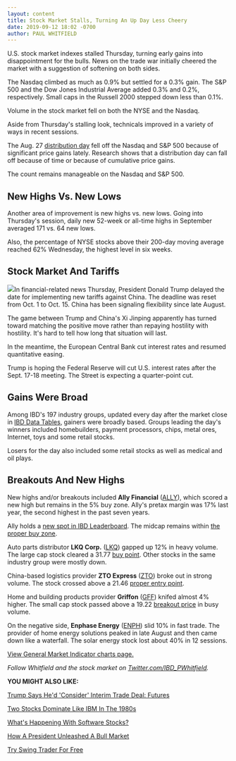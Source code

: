 ```yaml
---
layout: content
title: Stock Market Stalls, Turning An Up Day Less Cheery
date: 2019-09-12 18:02 -0700
author: PAUL WHITFIELD
---
```






U.S. stock market indexes stalled Thursday, turning early gains into disappointment for the bulls. News on the trade war initially cheered the market with a suggestion of softening on both sides.




The Nasdaq climbed as much as 0.9% but settled for a 0.3% gain. The S&P 500 and the Dow Jones Industrial Average added 0.3% and 0.2%, respectively. Small caps in the Russell 2000 stepped down less than 0.1%.


Volume in the stock market fell on both the NYSE and the Nasdaq.


Aside from Thursday's stalling look, technicals improved in a variety of ways in recent sessions.


The Aug. 27 [distribution day](https://www.investors.com/how-to-invest/investors-corner/how-do-you-spot-a-major-market-top-easy-look-for-heavy-distribution/) fell off the Nasdaq and S&P 500 because of significant price gains lately. Research shows that a distribution day can fall off because of time or because of cumulative price gains.


The count remains manageable on the Nasdaq and S&P 500.


New Highs Vs. New Lows
----------------------


Another area of improvement is new highs vs. new lows. Going into Thursday's session, daily new 52-week or all-time highs in September averaged 171 vs. 64 new lows.


Also, the percentage of NYSE stocks above their 200-day moving average reached 62% Wednesday, the highest level in six weeks.


Stock Market And Tariffs
------------------------


![](https://www.investors.com/wp-content/uploads/2019/09/MP_2x1_091219-240x300.jpg)In financial-related news Thursday, President Donald Trump delayed the date for implementing new tariffs against China. The deadline was reset from Oct. 1 to Oct. 15. China has been signaling flexibility since late August.


The game between Trump and China's Xi Jinping apparently has turned toward matching the positive move rather than repaying hostility with hostility. It's hard to tell how long that situation will last.


In the meantime, the European Central Bank cut interest rates and resumed quantitative easing.


Trump is hoping the Federal Reserve will cut U.S. interest rates after the Sept. 17-18 meeting. The Street is expecting a quarter-point cut.


Gains Were Broad
----------------


Among IBD's 197 industry groups, updated every day after the market close in [IBD Data Tables](https://www.investors.com/ibd-data-tables/), gainers were broadly based. Groups leading the day's winners included homebuilders, payment processors, chips, metal ores, Internet, toys and some retail stocks.


Losers for the day also included some retail stocks as well as medical and oil plays.


Breakouts And New Highs
-----------------------


New highs and/or breakouts included **Ally Financial** ([ALLY](https://research.investors.com/quote.aspx?symbol=ALLY)), which scored a new high but remains in the 5% buy zone. Ally's pretax margin was 17% last year, the second highest in the past seven years.



Ally holds a [new spot in IBD Leaderboard](https://leaderboard.investors.com/#/leaders/leadersnearabuypoint). The midcap remains within [the proper buy zone](https://www.investors.com/how-to-invest/investors-corner/nvidia-buy-range/).


Auto parts distributor **LKQ Corp.** ([LKQ](https://research.investors.com/quote.aspx?symbol=LKQ)) gapped up 12% in heavy volume. The large cap stock cleared a 31.77 [buy point](https://www.investors.com/how-to-invest/investors-corner/chart-reading-basics-how-a-buy-point-marks-a-time-of-opportunity/). Other stocks in the same industry group were mostly down.


China-based logistics provider **ZTO Express** ([ZTO](https://research.investors.com/quote.aspx?symbol=ZTO)) broke out in strong volume. The stock crossed above a 21.46 [proper entry point](https://www.investors.com/how-to-invest/investors-corner/chart-reading-basics-how-a-buy-point-marks-a-time-of-opportunity/).



Home and building products provider **Griffon** ([GFF](https://research.investors.com/quote.aspx?symbol=GFF)) knifed almost 4% higher. The small cap stock passed above a 19.22 [breakout price](https://www.investors.com/how-to-invest/investors-corner/what-is-stock-breakout/) in busy volume.


On the negative side, **Enphase Energy** ([ENPH](https://research.investors.com/quote.aspx?symbol=ENPH)) slid 10% in fast trade. The provider of home energy solutions peaked in late August and then came down like a waterfall. The solar energy stock lost about 40% in 12 sessions.


[View General Market Indicator charts page.](https://www.investors.com/wp-content/uploads/2019/09/IBD1209152612GMI2.pdf)


*Follow Whitfield and the stock market on [Twitter.com/IBD\_PWhitfield](https://twitter.com/IBD_PWhitfield).*


**YOU MIGHT ALSO LIKE:**


[Trump Says He'd 'Consider' Interim Trade Deal: Futures](https://www.investors.com/market-trend/stock-market-today/dow-jones-futures-rise-slightly-trump-interim-china-trade-deal-broadcom-stock-market-rally/)


[Two Stocks Dominate Like IBM In The 1980s](https://www.investors.com/etfs-and-funds/sectors/sp-500-two-stocks-dominate-more-than-ibm-1980s/)


[What's Happening With Software Stocks?](https://www.investors.com/news/technology/saas-stocks-cloud-stocks/)


[How A President Unleashed A Bull Market](https://www.investors.com/how-to-invest/investors-corner/stock-market-history-ike-bull-market/)


[Try Swing Trader For Free](https://www.investors.com/product/swingtrader/)


 




